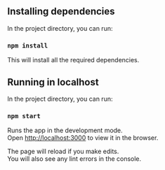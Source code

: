 ## Installing dependencies

In the project directory, you can run:

### `npm install`

This will install all the required dependencies.

## Running in localhost

In the project directory, you can run:

### `npm start`

Runs the app in the development mode.\
Open [http://localhost:3000](http://localhost:3000) to view it in the browser.

The page will reload if you make edits.\
You will also see any lint errors in the console.

